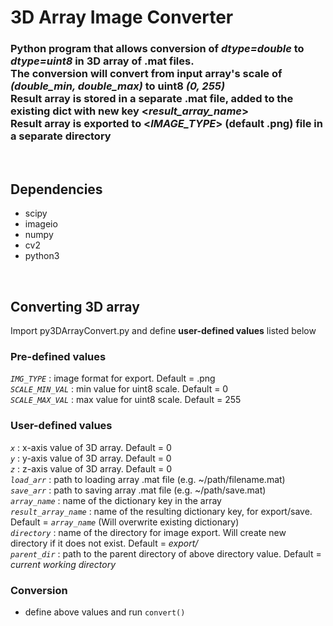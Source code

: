 # 3D Array Image Converter

<h3>Python program that allows conversion of <em>dtype=double</em> to <em>dtype=uint8</em> in 3D array of .mat files. <br> 
The conversion will convert from input array's scale of <em>(double_min, double_max)</em> to uint8 <em>(0, 255)</em> <br> 
Result array is stored in a separate .mat file, added to the existing dict with new key <<em>result_array_name</em>> <br> 
Result array is exported to <<em>IMAGE_TYPE</em>> (default .png) file in a separate directory</h3>

<br>

## Dependencies

- scipy
- imageio
- numpy
- cv2
- python3

<br>

## Converting 3D array

Import py3DArrayConvert.py and define **user-defined values** listed below

### Pre-defined values

_`IMG_TYPE`_ : image format for export. Default = .png <br>
_`SCALE_MIN_VAL`_ : min value for uint8 scale. Default = 0 <br>
_`SCALE_MAX_VAL`_ : max value for uint8 scale. Default = 255 <br>

### User-defined values

_`x`_ : x-axis value of 3D array. Default = 0<br>
_`y`_ : y-axis value of 3D array. Default = 0 <br>
_`z`_ : z-axis value of 3D array. Default = 0 <br>
_`load_arr`_ : path to loading array .mat file (e.g. ~/path/filename.mat) <br>
_`save_arr`_ : path to saving array .mat file (e.g. ~/path/save.mat) <br>
_`array_name`_ : name of the dictionary key in the array <br>
_`result_array_name`_ : name of the resulting dictionary key, for export/save. Default = _`array_name`_ (Will overwrite existing dictionary) <br>
_`directory`_ : name of the directory for image export. Will create new directory if it does not exist. Default = _export/_ <br>
_`parent_dir`_ : path to the parent directory of above directory value. Default = _current working directory_<br>

### Conversion

- define above values and run `convert()`
